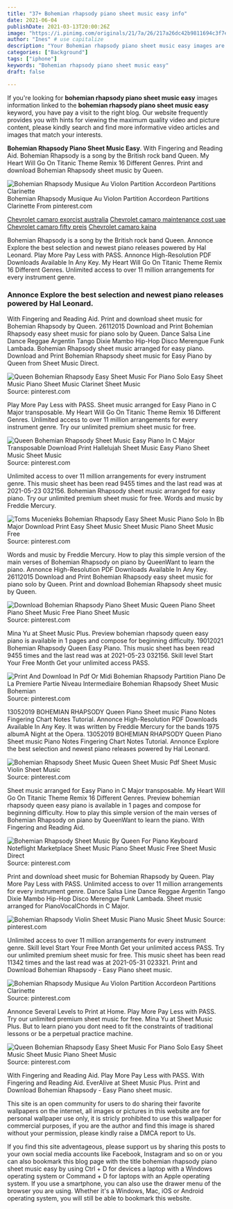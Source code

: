 ```yaml
---
title: "37+ Bohemian rhapsody piano sheet music easy info"
date: 2021-06-04
publishDate: 2021-03-13T20:00:26Z
image: "https://i.pinimg.com/originals/21/7a/26/217a26dc42b9811694c3f7e50e273d68.png"
author: "Ines" # use capitalize
description: "Your Bohemian rhapsody piano sheet music easy images are ready in this website. Bohemian rhapsody piano sheet music easy are a topic that is being searched for and liked by netizens today. You can Download the Bohemian rhapsody piano sheet music easy files here. Find and Download all royalty-free photos."
categories: ["Background"]
tags: ["iphone"]
keywords: "Bohemian rhapsody piano sheet music easy"
draft: false

---
```


If you're looking for **bohemian rhapsody piano sheet music easy** images information linked to the **bohemian rhapsody piano sheet music easy** keyword, you have pay a visit to the right  blog.  Our website frequently  provides you with  hints  for viewing  the maximum  quality video and picture  content, please kindly search and find more informative video articles and images  that match your interests.

**Bohemian Rhapsody Piano Sheet Music Easy**. With Fingering and Reading Aid. Bohemian Rhapsody is a song by the British rock band Queen. My Heart Will Go On Titanic Theme Remix 16 Different Genres. Print and download Bohemian Rhapsody sheet music by Queen.

![Bohemian Rhapsody Musique Au Violon Partition Accordeon Partitions Clarinette](https://i.pinimg.com/originals/91/17/db/9117db56dfc29dd394e93c5a5605258f.png "Bohemian Rhapsody Musique Au Violon Partition Accordeon Partitions Clarinette")
Bohemian Rhapsody Musique Au Violon Partition Accordeon Partitions Clarinette From pinterest.com

[Chevrolet camaro exorcist australia](/chevrolet-camaro-exorcist-australia/)
[Chevrolet camaro maintenance cost uae](/chevrolet-camaro-maintenance-cost-uae/)
[Chevrolet camaro fifty preis](/chevrolet-camaro-fifty-preis/)
[Chevrolet camaro kaina](/chevrolet-camaro-kaina/)

Bohemian Rhapsody is a song by the British rock band Queen. Annonce Explore the best selection and newest piano releases powered by Hal Leonard. Play More Pay Less with PASS. Annonce High-Resolution PDF Downloads Available In Any Key. My Heart Will Go On Titanic Theme Remix 16 Different Genres. Unlimited access to over 11 million arrangements for every instrument genre.

### Annonce Explore the best selection and newest piano releases powered by Hal Leonard.

With Fingering and Reading Aid. Print and download sheet music for Bohemian Rhapsody by Queen. 26112015 Download and Print Bohemian Rhapsody easy sheet music for piano solo by Queen. Dance Salsa Line Dance Reggae Argentin Tango Dixie Mambo Hip-Hop Disco Merengue Funk Lambada. Bohemian Rhapsody sheet music arranged for easy piano. Download and Print Bohemian Rhapsody sheet music for Easy Piano by Queen from Sheet Music Direct.


![Queen Bohemian Rhapsody Easy Sheet Music For Piano Solo Easy Sheet Music Piano Sheet Music Clarinet Sheet Music](https://i.pinimg.com/originals/d6/aa/59/d6aa5946d9e27662ac16c14e7fb816e6.png "Queen Bohemian Rhapsody Easy Sheet Music For Piano Solo Easy Sheet Music Piano Sheet Music Clarinet Sheet Music")
Source: pinterest.com

Play More Pay Less with PASS. Sheet music arranged for Easy Piano in C Major transposable. My Heart Will Go On Titanic Theme Remix 16 Different Genres. Unlimited access to over 11 million arrangements for every instrument genre. Try our unlimited premium sheet music for free.

![Queen Bohemian Rhapsody Sheet Music Easy Piano In C Major Transposable Download Print Hallelujah Sheet Music Easy Piano Sheet Music Sheet Music](https://i.pinimg.com/originals/68/f8/9f/68f89f8f1e0828074c0a10f8d639d8d2.gif "Queen Bohemian Rhapsody Sheet Music Easy Piano In C Major Transposable Download Print Hallelujah Sheet Music Easy Piano Sheet Music Sheet Music")
Source: pinterest.com

Unlimited access to over 11 million arrangements for every instrument genre. This music sheet has been read 9455 times and the last read was at 2021-05-23 032156. Bohemian Rhapsody sheet music arranged for easy piano. Try our unlimited premium sheet music for free. Words and music by Freddie Mercury.

![Toms Mucenieks Bohemian Rhapsody Easy Sheet Music Piano Solo In Bb Major Download Print Easy Sheet Music Sheet Music Piano Sheet Music Free](https://i.pinimg.com/originals/63/be/69/63be69d5652588398ed2eacf978bf765.gif "Toms Mucenieks Bohemian Rhapsody Easy Sheet Music Piano Solo In Bb Major Download Print Easy Sheet Music Sheet Music Piano Sheet Music Free")
Source: pinterest.com

Words and music by Freddie Mercury. How to play this simple version of the main verses of Bohemian Rhapsody on piano by QueenWant to learn the piano. Annonce High-Resolution PDF Downloads Available In Any Key. 26112015 Download and Print Bohemian Rhapsody easy sheet music for piano solo by Queen. Print and download Bohemian Rhapsody sheet music by Queen.

![Download Bohemian Rhapsody Piano Sheet Music Queen Piano Sheet Piano Sheet Music Free Piano Sheet Music](https://i.pinimg.com/originals/3a/d5/39/3ad539bca13e0446cadc34049826953d.png "Download Bohemian Rhapsody Piano Sheet Music Queen Piano Sheet Piano Sheet Music Free Piano Sheet Music")
Source: pinterest.com

Mina Yu at Sheet Music Plus. Preview bohemian rhapsody queen easy piano is available in 1 pages and compose for beginning difficulty. 19012021 Bohemian Rhapsody Queen Easy Piano. This music sheet has been read 9455 times and the last read was at 2021-05-23 032156. Skill level Start Your Free Month Get your unlimited access PASS.

![Print And Download In Pdf Or Midi Bohemian Rhapsody Partition Piano De La Premiere Partie Niveau Intermediaire Bohemian Rhapsody Sheet Music Bohemian](https://i.pinimg.com/originals/17/be/3e/17be3ef2bd8f67450a66d6f79adb8264.png "Print And Download In Pdf Or Midi Bohemian Rhapsody Partition Piano De La Premiere Partie Niveau Intermediaire Bohemian Rhapsody Sheet Music Bohemian")
Source: pinterest.com

13052019 BOHEMIAN RHAPSODY Queen Piano Sheet music Piano Notes Fingering Chart Notes Tutorial. Annonce High-Resolution PDF Downloads Available In Any Key. It was written by Freddie Mercury for the bands 1975 albumA Night at the Opera. 13052019 BOHEMIAN RHAPSODY Queen Piano Sheet music Piano Notes Fingering Chart Notes Tutorial. Annonce Explore the best selection and newest piano releases powered by Hal Leonard.

![Bohemian Rhapsody Sheet Music Queen Sheet Music Pdf Sheet Music Violin Sheet Music](https://i.pinimg.com/originals/ce/66/d8/ce66d891661bf7117bb47605223cfddc.jpg "Bohemian Rhapsody Sheet Music Queen Sheet Music Pdf Sheet Music Violin Sheet Music")
Source: pinterest.com

Sheet music arranged for Easy Piano in C Major transposable. My Heart Will Go On Titanic Theme Remix 16 Different Genres. Preview bohemian rhapsody queen easy piano is available in 1 pages and compose for beginning difficulty. How to play this simple version of the main verses of Bohemian Rhapsody on piano by QueenWant to learn the piano. With Fingering and Reading Aid.

![Bohemian Rhapsody Sheet Music By Queen For Piano Keyboard Noteflight Marketplace Sheet Music Piano Sheet Music Free Sheet Music Direct](https://i.pinimg.com/originals/27/46/20/274620f29996017496dadb208093df42.png "Bohemian Rhapsody Sheet Music By Queen For Piano Keyboard Noteflight Marketplace Sheet Music Piano Sheet Music Free Sheet Music Direct")
Source: pinterest.com

Print and download sheet music for Bohemian Rhapsody by Queen. Play More Pay Less with PASS. Unlimited access to over 11 million arrangements for every instrument genre. Dance Salsa Line Dance Reggae Argentin Tango Dixie Mambo Hip-Hop Disco Merengue Funk Lambada. Sheet music arranged for PianoVocalChords in C Major.

![Bohemian Rhapsody Violin Sheet Music Piano Music Sheet Music](https://i.pinimg.com/originals/bd/9f/da/bd9fda1336300b55afd5bb57ea2a6522.png "Bohemian Rhapsody Violin Sheet Music Piano Music Sheet Music")
Source: pinterest.com

Unlimited access to over 11 million arrangements for every instrument genre. Skill level Start Your Free Month Get your unlimited access PASS. Try our unlimited premium sheet music for free. This music sheet has been read 11342 times and the last read was at 2021-05-31 023321. Print and Download Bohemian Rhapsody - Easy Piano sheet music.

![Bohemian Rhapsody Musique Au Violon Partition Accordeon Partitions Clarinette](https://i.pinimg.com/originals/91/17/db/9117db56dfc29dd394e93c5a5605258f.png "Bohemian Rhapsody Musique Au Violon Partition Accordeon Partitions Clarinette")
Source: pinterest.com

Annonce Several Levels to Print at Home. Play More Pay Less with PASS. Try our unlimited premium sheet music for free. Mina Yu at Sheet Music Plus. But to learn piano you dont need to fit the constraints of traditional lessons or be a perpetual practice machine.

![Queen Bohemian Rhapsody Easy Sheet Music For Piano Solo Easy Sheet Music Sheet Music Piano Sheet Music](https://i.pinimg.com/originals/21/7a/26/217a26dc42b9811694c3f7e50e273d68.png "Queen Bohemian Rhapsody Easy Sheet Music For Piano Solo Easy Sheet Music Sheet Music Piano Sheet Music")
Source: pinterest.com

With Fingering and Reading Aid. Play More Pay Less with PASS. With Fingering and Reading Aid. EverAlive at Sheet Music Plus. Print and Download Bohemian Rhapsody - Easy Piano sheet music.

This site is an open community for users to do sharing their favorite wallpapers on the internet, all images or pictures in this website are for personal wallpaper use only, it is stricly prohibited to use this wallpaper for commercial purposes, if you are the author and find this image is shared without your permission, please kindly raise a DMCA report to Us.

If you find this site adventageous, please support us by sharing this posts to your own social media accounts like Facebook, Instagram and so on or you can also bookmark this blog page with the title bohemian rhapsody piano sheet music easy by using Ctrl + D for devices a laptop with a Windows operating system or Command + D for laptops with an Apple operating system. If you use a smartphone, you can also use the drawer menu of the browser you are using. Whether it's a Windows, Mac, iOS or Android operating system, you will still be able to bookmark this website.
